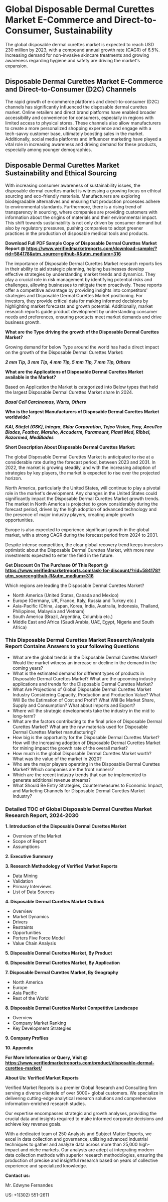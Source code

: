 <h1>Global Disposable Dermal Curettes Market E-Commerce and Direct-to-Consumer, Sustainability</h1><p class=""><p>The global disposable dermal curettes market is expected to reach USD 230 million by 2023, with a compound annual growth rate (CAGR) of 6.5%. Increasing demand for non-invasive skincare treatments and growing awareness regarding hygiene and safety are driving the market's expansion.</p><h2>Disposable Dermal Curettes Market E-Commerce and Direct-to-Consumer (D2C) Channels</h2><p>The rapid growth of e-commerce platforms and direct-to-consumer (D2C) channels has significantly influenced the disposable dermal curettes market. Online retailers and direct brand platforms have enabled broader accessibility and convenience for consumers, especially in regions with limited access to physical stores. These channels also allow manufacturers to create a more personalized shopping experience and engage with a tech-savvy customer base, ultimately boosting sales in the market. Additionally, social media platforms and influencer marketing have played a vital role in increasing awareness and driving demand for these products, especially among younger demographics.</p><h2>Disposable Dermal Curettes Market Sustainability and Ethical Sourcing</h2><p>With increasing consumer awareness of sustainability issues, the disposable dermal curettes market is witnessing a growing focus on ethical sourcing and eco-friendly materials. Manufacturers are exploring biodegradable alternatives and ensuring that production processes adhere to environmental standards. Furthermore, there is a rising trend of transparency in sourcing, where companies are providing customers with information about the origins of materials and their environmental impact. This shift towards sustainability is not only driven by consumer demand but also by regulatory pressures, pushing companies to adopt greener practices in the production of disposable medical tools and products.</p></p><p class=""><strong>Download Full PDF Sample Copy of Disposable Dermal Curettes Market Report @ <a href="https://www.verifiedmarketreports.com/download-sample/?rid=584178&utm_source=github-R&utm_medium=316" target="_blank">https://www.verifiedmarketreports.com/download-sample/?rid=584178&utm_source=github-R&utm_medium=316</a></strong></p><p>The importance of&nbsp;Disposable Dermal Curettes Market research reports lies in their ability to aid strategic planning, helping businesses develop effective strategies by understanding market trends and dynamics. They play a crucial role in risk management by identifying potential risks and challenges, allowing businesses to mitigate them proactively. These reports offer a competitive advantage by providing insights into competitors' strategies and Disposable Dermal Curettes Market positioning. For investors, they provide critical data for making informed decisions by highlighting market forecasts and growth potential. Additionally, market research reports guide product development by understanding consumer needs and preferences, ensuring products meet market demands and drive business growth.</p><p><strong>What are the&nbsp;Type driving the growth of the Disposable Dermal Curettes Market?</strong></p><p id="" class="">Growing demand for below Type around the world has had a direct impact on the growth of the Disposable Dermal Curettes Market:</p><p class=""><em><strong>2 mm Tip, 3 mm Tip, 4 mm Tip, 5 mm Tip, 7 mm Tip, Others</strong></em></p><p class=""><strong>What are the&nbsp;Applications&nbsp;of Disposable Dermal Curettes Market available in the Market?</strong></p><p id="" class="">Based on Application the Market is categorized into Below types that held the largest Disposable Dermal Curettes Market share In 2024.</p><p class=""><em><strong>Basal Cell Carcinomas, Warts, Others</strong></em></p><p class=""><strong>Who is the largest Manufacturers of Disposable Dermal Curettes Market worldwide?</strong></p><p><em><strong>KAI, Stiefel (GSK), Integra, Sklar Corporation, Tejco Vision, Fray, AccuTec Blades, Feather, Maruho, Accuderm, Paramount, Plasti Med, Ribbel, Razormed, MedBlades</strong></em></p><p id="" class=""><strong>Short Description About Disposable Dermal Curettes Market:</strong></p><p>The global Disposable Dermal Curettes Market is anticipated to rise at a considerable rate during the forecast period, between 2023 and 2031. In 2022, the market is growing steadily, and with the increasing adoption of strategies by key players, the market is expected to rise over the projected horizon.</p><p>North America, particularly the United States, will continue to play a pivotal role in the market's development. Any changes in the United States could significantly impact the Disposable Dermal Curettes Market growth trends. The market in North America is projected to grow considerably during the forecast period, driven by the high adoption of advanced technology and the presence of major industry players, creating ample growth opportunities.</p><p>Europe is also expected to experience significant growth in the global market, with a strong CAGR during the forecast period from 2024 to 2031.</p><p>Despite intense competition, the clear global recovery trend keeps investors optimistic about the Disposable Dermal Curettes Market, with more new investments expected to enter the field in the future.</p><p id="" class=""><strong>Get Discount On The Purchase Of This Report @ <a href="https://www.verifiedmarketreports.com/ask-for-discount/?rid=584178?utm_source=github-R&utm_medium=316" target="_blank">https://www.verifiedmarketreports.com/ask-for-discount/?rid=584178?utm_source=github-R&utm_medium=316</a></strong></p><p class="">Which regions are leading the Disposable Dermal Curettes Market?</p><ul><li>North America (United States, Canada and Mexico)</li><li>Europe (Germany, UK, France, Italy, Russia and Turkey etc.)</li><li>Asia-Pacific (China, Japan, Korea, India, Australia, Indonesia, Thailand, Philippines, Malaysia and Vietnam)</li><li>South America (Brazil, Argentina, Columbia etc.)</li><li>Middle East and Africa (Saudi Arabia, UAE, Egypt, Nigeria and South Africa)</li></ul><h3 id="" class="">This Disposable Dermal Curettes Market Research/Analysis Report Contains Answers to your following Questions</h3><ul><li>What are the global trends in the Disposable Dermal Curettes Market? Would the market witness an increase or decline in the demand in the coming years?</li><li>What is the estimated demand for different types of products in Disposable Dermal Curettes Market? What are the upcoming industry applications and trends for the Disposable Dermal Curettes Market?</li><li>What Are Projections of Global Disposable Dermal Curettes Market Industry Considering Capacity, Production and Production Value? What Will Be the Estimation of Cost and Profit? What Will Be Market Share, Supply and Consumption? What about imports and Export?</li><li>Where will the strategic developments take the industry in the mid to long-term?</li><li>What are the factors contributing to the final price of Disposable Dermal Curettes Market? What are the raw materials used for Disposable Dermal Curettes Market manufacturing?</li><li>How big is the opportunity for the Disposable Dermal Curettes Market? How will the increasing adoption of Disposable Dermal Curettes Market for mining impact the growth rate of the overall market?</li><li>How much is the global Disposable Dermal Curettes Market worth? What was the value of the market In 2020?</li><li>Who are the major players operating in the Disposable Dermal Curettes Market? Which companies are the front runners?</li><li>Which are the recent industry trends that can be implemented to generate additional revenue streams?</li><li>What Should Be Entry Strategies, Countermeasures to Economic Impact, and Marketing Channels for Disposable Dermal Curettes Market Industry?</li></ul><h3 id="" class="">Detailed TOC of Global Disposable Dermal Curettes Market Research Report, 2024-2030</h3><p id="" class=""><strong>1. Introduction of the Disposable Dermal Curettes Market</strong></p><ul><li>Overview of the Market</li><li>Scope of Report</li><li>Assumptions</li></ul><p id="" class=""><strong>2. Executive Summary</strong></p><p id="" class=""><strong>3. Research Methodology of Verified Market Reports</strong></p><ul><li>Data Mining</li><li>Validation</li><li>Primary Interviews</li><li>List of Data Sources</li></ul><p id="" class=""><strong>4. Disposable Dermal Curettes Market Outlook</strong></p><ul><li>Overview</li><li>Market Dynamics</li><li>Drivers</li><li>Restraints</li><li>Opportunities</li><li>Porters Five Force Model</li><li>Value Chain Analysis</li></ul><p id="" class=""><strong>5. Disposable Dermal Curettes Market, By Product</strong></p><p id="" class=""><strong>6. Disposable Dermal Curettes Market, By Application</strong></p><p id="" class=""><strong>7. Disposable Dermal Curettes Market, By Geography</strong></p><ul><li>North America</li><li>Europe</li><li>Asia Pacific</li><li>Rest of the World</li></ul><p id="" class=""><strong>8. Disposable Dermal Curettes Market Competitive Landscape</strong></p><ul><li>Overview</li><li>Company Market Ranking</li><li>Key Development Strategies</li></ul><p id="" class=""><strong>9. Company Profiles</strong></p><p id="" class=""><strong>10. Appendix</strong></p><p id="" class=""><strong>For More Information or Query, Visit @ <a href="https://www.verifiedmarketreports.com/product/disposable-dermal-curettes-market/" target="_blank">https://www.verifiedmarketreports.com/product/disposable-dermal-curettes-market/</a></strong></p><p id="" class=""><strong>About Us: Verified Market Reports</strong></p><p id="" class="">Verified Market Reports is a premier Global Research and Consulting firm serving a diverse clientele of over 5000+ global customers. We specialize in delivering cutting-edge analytical research solutions and comprehensive information-enriched research studies.</p><p id="" class="">Our expertise encompasses strategic and growth analyses, providing the crucial data and insights required to make informed corporate decisions and achieve key revenue goals.</p><p id="" class="">With a dedicated team of 250 Analysts and Subject Matter Experts, we excel in data collection and governance, utilizing advanced industrial techniques to gather and analyze data across more than 25,000 high-impact and niche markets. Our analysts are adept at integrating modern data collection methods with superior research methodologies, ensuring the production of precise and insightful research based on years of collective experience and specialized knowledge.</p><p id="" class=""><strong>Contact us:</strong></p><p id="" class="">Mr. Edwyne Fernandes</p><p id="" class="">US: +1(302) 551-2611</p>